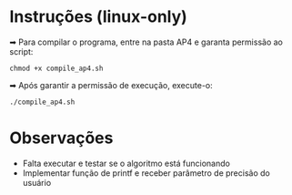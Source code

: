 # Instruções  (linux-only)  

   ➡ Para compilar o programa, entre na pasta AP4 e garanta permissão ao script:  
     
   `chmod +x compile_ap4.sh`  
     
   ➡ Após garantir a permissão de execução, execute-o: 
     
   `./compile_ap4.sh`  
   
  # Observações

   * Falta executar e testar se o algoritmo está funcionando
   * Implementar função de printf e receber parâmetro de precisão do usuário

   
